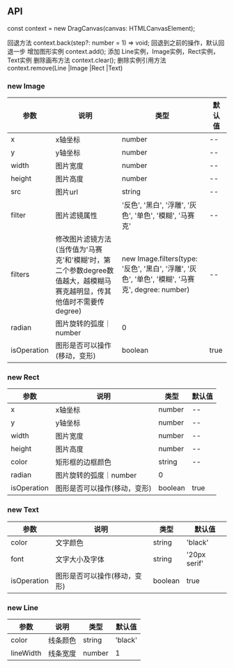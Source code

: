 ## API

const context = new DragCanvas(canvas: HTMLCanvasElement);

回退方法 context.back(step?: number = 1) => void; 回退到之前的操作，默认回退一步
增加图形实例 context.add(); 添加 Line实例，Image实例，Rect实例， Text实例
删除画布方法 context.clear();
删除实例引用方法 context.remove(Line |Image |Rect |Text)



### new Image
| 参数 | 说明 | 类型 | 默认值 |
| --- | --- | --- | ---    |
|x|x轴坐标|number|--|
|y|y轴坐标|number|--|
|width|图片宽度|number|--|
|height|图片高度|number|--|
|src|图片url| string|--|
|filter|图片滤镜属性|'反色', '黑白', '浮雕', '灰色', '单色', '模糊', '马赛克'|--|
|filters|修改图片滤镜方法(当传值为'马赛克'和'模糊'时，第二个参数degree数值越大，越模糊马赛克越明显，传其他值时不需要传degree)| new Image.filters(type: '反色', '黑白', '浮雕', '灰色', '单色', '模糊', '马赛克', degree: number)| --|
|radian|图片旋转的弧度｜number|0|
|isOperation|图形是否可以操作(移动，变形)|boolean|true|

### new Rect
| 参数 | 说明 | 类型 | 默认值 |
| --- | --- | --- | ---    |
|x|x轴坐标|number|--|
|y|y轴坐标|number|--|
|width|图片宽度|number|--|
|height|图片高度|number|--|
|color|矩形框的边框颜色|string|--|
|radian|图片旋转的弧度｜number|0|
|isOperation|图形是否可以操作(移动，变形)|boolean|true|

### new Text
| 参数 | 说明 | 类型 | 默认值 |
| --- | --- | --- | ---    |
|color|文字颜色|string|'black'|
|font|文字大小及字体|string|'20px serif'|
|isOperation|图形是否可以操作(移动，变形)|boolean|true|

### new Line
| 参数 | 说明 | 类型 | 默认值 |
| --- | --- | --- | ---    |
|color|线条颜色|string|'black'|
|lineWidth|线条宽度| number|1|


